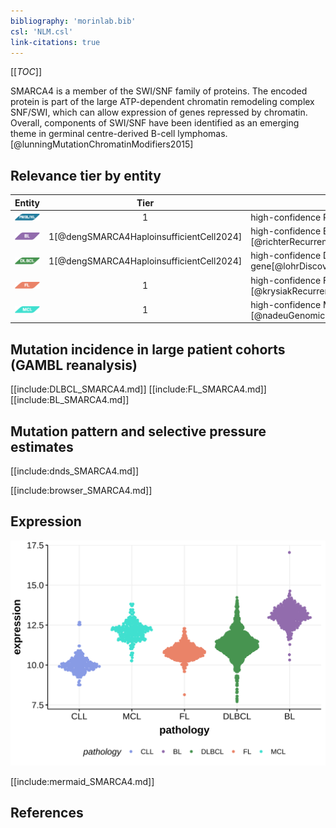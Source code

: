```yaml
---
bibliography: 'morinlab.bib'
csl: 'NLM.csl'
link-citations: true
---
```

[[_TOC_]]

SMARCA4 is a member of the SWI/SNF family of proteins. The encoded protein is part of the large ATP-dependent chromatin remodeling complex SNF/SWI, which can allow expression of genes repressed by chromatin. 
Overall, components of SWI/SNF have been identified as an emerging theme in germinal centre-derived B-cell lymphomas. [@lunningMutationChromatinModifiers2015]



## Relevance tier by entity

|Entity|Tier|Description               |
|:------:|:----:|--------------------------|
|![PMBL](images/icons/PMBL_tier1.png)|1|high-confidence PMBL/cHL/GZL gene|
|![BL](images/icons/BL_tier1.png)    |1[@dengSMARCA4HaploinsufficientCell2024]   |high-confidence BL gene   [@richterRecurrentMutationID32012]|
|![DLBCL](images/icons/DLBCL_tier1.png) |1[@dengSMARCA4HaploinsufficientCell2024]   |high-confidence DLBCL gene[@lohrDiscoveryPrioritizationSomatic2012]|
|![FL](images/icons/FL_tier1.png)    |1   |high-confidence FL gene   [@krysiakRecurrentSomaticMutations2017]|
|![MCL](images/icons/MCL_tier1.png)   |1   |high-confidence MCL gene  [@nadeuGenomicEpigenomicInsights2020]|

## Mutation incidence in large patient cohorts (GAMBL reanalysis)

[[include:DLBCL_SMARCA4.md]]
[[include:FL_SMARCA4.md]]
[[include:BL_SMARCA4.md]]

## Mutation pattern and selective pressure estimates

[[include:dnds_SMARCA4.md]]

[[include:browser_SMARCA4.md]]

## Expression
![](images/gene_expression/SMARCA4_by_pathology.svg)
<!-- ORIGIN: zhangGeneticHeterogeneityDiffuse2013 -->
<!-- MCL: nadeuGenomicEpigenomicInsights2020b -->
<!-- DLBCL: zhangGeneticHeterogeneityDiffuse2013 -->
<!-- FL: krysiakRecurrentSomaticMutations2017b -->
<!-- BL: richterRecurrentMutationID32012a -->

[[include:mermaid_SMARCA4.md]]

## References
